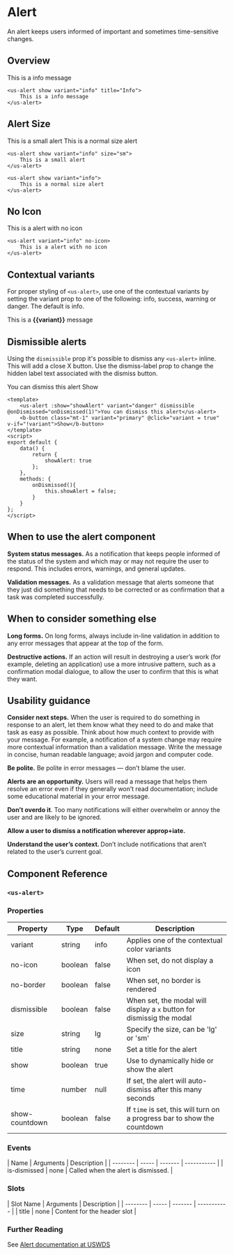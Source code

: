# Alert

An alert keeps users informed of important and sometimes time-sensitive changes.

## Overview

<us-alert show dismissible show title="Info">This is a info message</us-alert>

``` vue
<us-alert show variant="info" title="Info">
    This is a info message
</us-alert>
```

## Alert Size

<us-alert show variant="info" size="sm" class="mb-3">This is a small alert</us-alert>
<us-alert show variant="info" class="mb-3">This is a normal size alert</us-alert>

``` vue
<us-alert show variant="info" size="sm">
    This is a small alert
</us-alert>

<us-alert show variant="info">
    This is a normal size alert
</us-alert>
```

## No Icon

<us-alert show variant="info" no-icon>This is a alert with no icon</us-alert>

``` vue
<us-alert variant="info" no-icon>
    This is a alert with no icon
</us-alert>
```

## Contextual variants

For proper styling of `<us-alert>`, use one of the contextual variants by setting the variant prop to one of the following: info, success, warning or danger. The default is info.

<span v-for="(variant,index) in ['info','success','danger','warning']" :key="index">
    <us-alert show :variant="variant" class="mb-0 mt-0">This is a <strong>{{variant}}</strong> message</us-alert><br/>
</span>

## Dismissible alerts

Using the `dismissible` prop it's possible to dismiss any `<us-alert>` inline. This will add a close X button. Use the dismiss-label prop to change the hidden label text associated with the dismiss button.

<div class="mt-3 mb-3">
    <us-alert :show="showAlert1" variant="danger" dismissible @onDismissed="onDismissed(1)">You can dismiss this alert</us-alert>
    <b-button class="mt-1" variant="primary" @click="showAlert1 = true" v-if="!showAlert1">Show</b-button>
</div>

```vue
<template>
    <us-alert :show="showAlert" variant="danger" dismissible @onDismissed="onDismissed(1)">You can dismiss this alert</us-alert>
    <b-button class="mt-1" variant="primary" @click="variant = true" v-if="!variant">Show</b-button>
</template>
<script>
export default {
    data() {
        return {
            showAlert: true
        };
    },
    methods: {
        onDismissed(){
            this.showAlert = false;
        }        
    } 
};
</script>
```


## When to use the alert component <Badge text="uswds"/>

**System status messages.** As a notification that keeps people informed of the status of the system and which may or may not require the user to respond. This includes errors, warnings, and general updates.

**Validation messages.** As a validation message that alerts someone that they just did something that needs to be corrected or as confirmation that a task was completed successfully.

## When to consider something else <Badge text="uswds"/>

**Long forms.** On long forms, always include in-line validation in addition to any error messages that appear at the top of the form.

**Destructive actions.** If an action will result in destroying a user’s work (for example, deleting an application) use a more intrusive pattern, such as a confirmation modal dialogue, to allow the user to confirm that this is what they want.

## Usability guidance <Badge text="uswds"/>

**Consider next steps.** When the user is required to do something in response to an alert, let them know what they need to do and make that task as easy as possible. Think about how much context to provide with your message. For example, a notification of a system change may require more contextual information than a validation message. Write the message in concise, human readable language; avoid jargon and computer code.

**Be polite.** Be polite in error messages — don’t blame the user.

**Alerts are an opportunity.** Users will read a message that helps them resolve an error even if they generally won’t read documentation; include some educational material in your error message.

**Don’t overdo it**. Too many notifications will either overwhelm or annoy the user and are likely to be ignored.

**Allow a user to dismiss a notification wherever approp+iate.**

**<strong>**Understand the user’s context.** </strong>** Don’t include notifications that aren’t related to the user’s current goal.


## Component Reference

### `<us-alert>`

### Properties 

| Property | Type  | Default | Description |
| -------- | ----- | ------- | ----------- | 
| variant  | string | info | Applies one of the contextual color variants |
| no-icon | boolean | false | When set, do not display a icon |
| no-border | boolean | false | When set, no border is rendered | 
| dismissible | boolean | false | When set, the modal will display a `x` button for dismissig the modal | 
| size | string | lg | Specify the size, can be 'lg' or 'sm' |
| title | string | none | Set a title for the alert |
| show | boolean | true | Use to dynamically hide or show the alert |
| time | number | null | If set, the alert will auto-dismiss after this many seconds |
| show-countdown | boolean | false | If `time` is set, this will turn on a progress bar to show the countdown |

### Events 

| Name | Arguments | Description |
| -------- | ----- | ------- | ----------- | 
| is-dismissed  | none | Called when the alert is dismissed. |

### Slots

| Slot Name | Arguments | Description |
| -------- | ----- | ------- | ----------- | 
| title  | none | Content for the header slot |

### Further Reading

See [Alert documentation at USWDS](https://designsystem.digital.gov/components/alert/)

<script>
export default {
    data() {
        return {
            showAlert1: true,
            showAlert2: true
        };
    },
    methods: {
        onDismissed(val){
            if (val == 2){
                this.showAlert2 = false;
            }
            else {
                this.showAlert1 = false;
            }
        }        
    }    
};
</script>